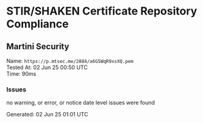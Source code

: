 # STIR/SHAKEN Certificate Repository Compliance

## Martini Security

Name: `https://p.mtsec.me/2884/a6G5WqR9xsXQ.pem`\
Tested At: 02 Jun 25 00:50 UTC\
Time: 90ms

### Issues

no warning, or error, or notice date level issues were found

Generated: 02 Jun 25 01:01 UTC